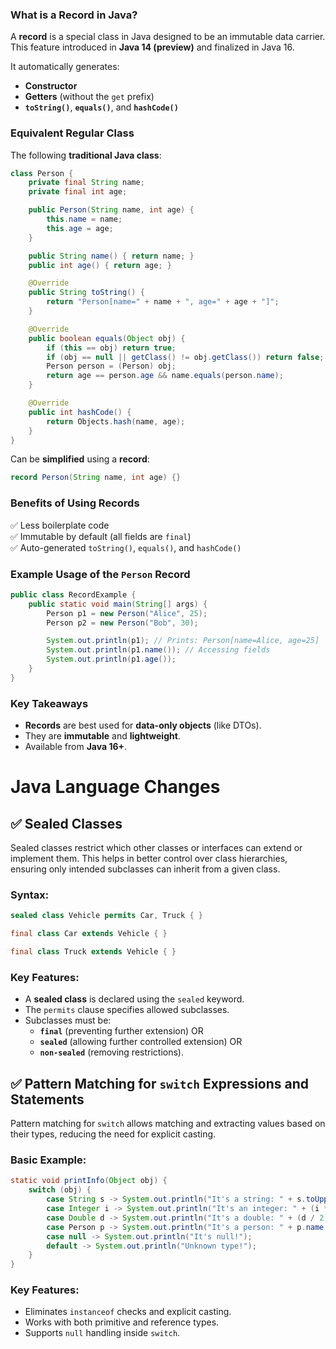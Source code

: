
### **What is a Record in Java?**
A **record** is a special class in Java designed to be an immutable data carrier. This feature  introduced in **Java 14 (preview)** and finalized in Java 16.

It automatically generates:
- **Constructor**
- **Getters** (without the `get` prefix)
- **`toString()`**, **`equals()`**, and **`hashCode()`**

### **Equivalent Regular Class**
The following **traditional Java class**:
```java
class Person {
    private final String name;
    private final int age;

    public Person(String name, int age) {
        this.name = name;
        this.age = age;
    }

    public String name() { return name; }
    public int age() { return age; }

    @Override
    public String toString() {
        return "Person[name=" + name + ", age=" + age + "]";
    }

    @Override
    public boolean equals(Object obj) {
        if (this == obj) return true;
        if (obj == null || getClass() != obj.getClass()) return false;
        Person person = (Person) obj;
        return age == person.age && name.equals(person.name);
    }

    @Override
    public int hashCode() {
        return Objects.hash(name, age);
    }
}
```
Can be **simplified** using a **record**:
```java
record Person(String name, int age) {}
```

### **Benefits of Using Records**
✅ Less boilerplate code  
✅ Immutable by default (all fields are `final`)  
✅ Auto-generated `toString()`, `equals()`, and `hashCode()`

### **Example Usage of the `Person` Record**
```java
public class RecordExample {
    public static void main(String[] args) {
        Person p1 = new Person("Alice", 25);
        Person p2 = new Person("Bob", 30);

        System.out.println(p1); // Prints: Person[name=Alice, age=25]
        System.out.println(p1.name()); // Accessing fields
        System.out.println(p1.age());
    }
}
```
### **Key Takeaways**
- **Records** are best used for **data-only objects** (like DTOs).
- They are **immutable** and **lightweight**.
- Available from **Java 16+**.

# Java Language Changes
## ✅ Sealed Classes
Sealed classes restrict which other classes or interfaces can extend or implement them. This helps in better control over class hierarchies, ensuring only intended subclasses can inherit from a given class.
### **Syntax:**
```java
sealed class Vehicle permits Car, Truck { }

final class Car extends Vehicle { }

final class Truck extends Vehicle { }
```
### **Key Features:**
- A **sealed class** is declared using the `sealed` keyword.
- The `permits` clause specifies allowed subclasses.
- Subclasses must be:
	- **`final`** (preventing further extension) OR
	- **`sealed`** (allowing further controlled extension) OR
	- **`non-sealed`** (removing restrictions).
## ✅ Pattern Matching for `switch` Expressions and Statements
Pattern matching for `switch` allows matching and extracting values based on their types, reducing the need for explicit casting.
### **Basic Example:**
```java
static void printInfo(Object obj) {
	switch (obj) {
		case String s -> System.out.println("It's a string: " + s.toUpperCase());
		case Integer i -> System.out.println("It's an integer: " + (i * 2));
		case Double d -> System.out.println("It's a double: " + (d / 2));
		case Person p -> System.out.println("It's a person: " + p.name + ", Age: " + p.age);
		case null -> System.out.println("It's null!");
		default -> System.out.println("Unknown type!");
	}
}
```
### **Key Features:**
- Eliminates `instanceof` checks and explicit casting.
- Works with both primitive and reference types.
- Supports `null` handling inside `switch`.